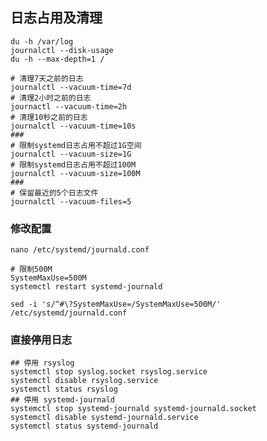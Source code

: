 ## 日志占用及清理   

`du -h /var/log`  
`journalctl --disk-usage`  
`du -h --max-depth=1 /`

```
# 清理7天之前的日志
journalctl --vacuum-time=7d
# 清理2小时之前的日志
journactl --vacuum-time=2h
# 清理10秒之前的日志
journalctl --vacuum-time=10s
###
# 限制systemd日志占用不超过1G空间
journalctl --vacuum-size=1G
# 限制systemd日志占用不超过100M
journalctl --vacuum-size=100M
###
# 保留最近的5个日志文件
journalctl --vacuum-files=5
```

### 修改配置
`nano /etc/systemd/journald.conf`

```
# 限制500M
SystemMaxUse=500M
systemctl restart systemd-journald
```
`sed -i 's/^#\?SystemMaxUse=/SystemMaxUse=500M/' /etc/systemd/journald.conf`

### 直接停用日志
```
## 停用 rsyslog
systemctl stop syslog.socket rsyslog.service 
systemctl disable rsyslog.service 
systemctl status rsyslog 
## 停用 systemd-journald
systemctl stop systemd-journald systemd-journald.socket 
systemctl disable systemd-journald.service
systemctl status systemd-journald
```
